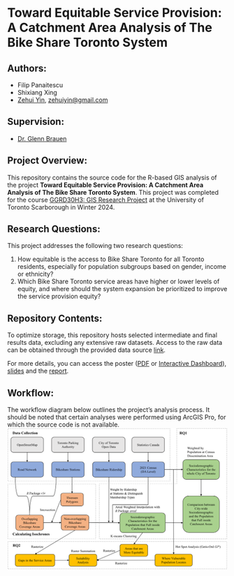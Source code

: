 # Toward Equitable Service Provision: A Catchment Area Analysis of The Bike Share Toronto System

## Authors: 
- Filip Panaitescu
- Shixiang Xing
- [Zehui Yin](https://zehuiyin.github.io/), [zehuiyin@gmail.com](mailto:zehuiyin@gmail.com)

## Supervision: 
- [Dr. Glenn Brauen](https://www.utsc.utoronto.ca/geography/glenn-brauen)

## Project Overview:
This repository contains the source code for the R-based GIS analysis of the project **Toward Equitable Service Provision: A Catchment Area Analysis of The Bike Share Toronto System**. This project was completed for the course [GGRD30H3: GIS Research Project](https://utsc.calendar.utoronto.ca/course/ggrd30h3) at the University of Toronto Scarborough in Winter 2024.

## Research Questions:
This project addresses the following two research questions:
1. How equitable is the access to Bike Share Toronto for all Toronto residents, especially for population subgroups based on gender, income or ethnicity?
2. Which Bike Share Toronto service areas have higher or lower levels of equity, and where should the system expansion be prioritized to improve the service provision equity?

## Repository Contents:
To optimize storage, this repository hosts selected intermediate and final results data, excluding any extensive raw datasets. Access to the raw data can be obtained through the provided data source [link](./Data/data_source.xlsx).

For more details, you can access the poster ([PDF](https://zehuiyin.github.io/bikeshareTO_equity_analysis/Poster/Poster.pdf) or [Interactive Dashboard](https://zehuiyin.github.io/bikeshareTO_equity_analysis/)), [slides](https://zehuiyin.github.io/bikeshareTO_equity_analysis/Presentation/Presentation.html) and the [report](https://zehuiyin.github.io/bikeshareTO_equity_analysis/Report/Report.pdf).

## Workflow:
The workflow diagram below outlines the project’s analysis process. It should be noted that certain analyses were performed using ArcGIS Pro, for which the source code is not available.
![](./Graphs/Workflow.png)

